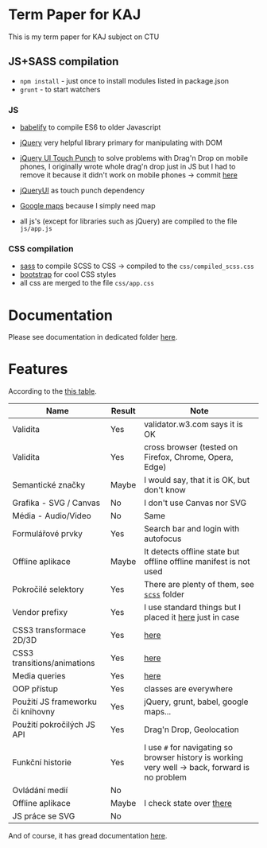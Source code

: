 # Term Paper for KAJ
This is my term paper for KAJ subject on CTU

## JS+SASS compilation
- `npm install` - just once to install modules listed in package.json
- `grunt` - to start watchers

### JS
- [babelify](https://babeljs.io/) to compile ES6 to older Javascript
- [jQuery](http://jquery.com) very helpful library primary for manipulating with DOM
- [jQuery UI Touch Punch](http://touchpunch.furf.com) to solve problems with Drag'n Drop on mobile phones, I originally
wrote whole drag'n drop just in JS but I had to remove it because it didn't work on mobile phones ->
commit [here](https://github.com/LukasForst/lukasforst.github.io/commit/603bfc18e3f33df33f5124a7e0a740647956aaaa)
- [jQueryUI](https://code.jquery.com/ui/) as touch punch dependency
- [Google maps](https://maps.googleapis.com) because I simply need map

- all js's (except for libraries such as jQuery) are compiled to the file `js/app.js`

### CSS compilation
- [sass](https://sass-lang.com/) to compile SCSS to CSS -> compiled to the `css/compiled_scss.css`
- [bootstrap](https://getbootstrap.com) for cool CSS styles
- all css are merged to the file `css/app.css`

# Documentation
Please see documentation in dedicated folder [here](https://github.com/LukasForst/lukasforst.github.io/tree/master/documentation).

# Features
According to the [this table](https://docs.google.com/spreadsheets/d/18rSiofsqOHGTXj_Zbs1s-rtB2URXG4iUmxn_5JtwWDY/edit#gid=0).


Name | Result | Note
--- | --- | ---
Validita | Yes | validator.w3.com says it is OK
Validita | Yes | cross browser (tested on Firefox, Chrome, Opera, Edge)
Semantické značky | Maybe | I would say, that it is OK, but don't know
Grafika - SVG / Canvas | No | I don't use Canvas nor SVG
Média - Audio/Video | No | Same
Formulářové prvky | Yes | Search bar and login with autofocus
Offline aplikace | Maybe | It detects offline state but offline offline manifest is not used
Pokročilé selektory | Yes | There are plenty of them, see [`scss`](https://github.com/LukasForst/lukasforst.github.io/tree/master/scss) folder
Vendor prefixy | Yes | I use standard things but I placed it [here](https://github.com/LukasForst/lukasforst.github.io/tree/master/scss/_sections.scss) just in case
CSS3 transformace 2D/3D | Yes | [here](https://github.com/LukasForst/lukasforst.github.io/tree/master/scss/_sections.scss)
CSS3 transitions/animations | Yes | [here](https://github.com/LukasForst/lukasforst.github.io/tree/master/scss/_sections.scss)
Media queries | Yes | [here](https://github.com/LukasForst/lukasforst.github.io/tree/master/scss/_navbar.scss)
OOP přístup | Yes | classes are everywhere
Použití JS frameworku či knihovny | Yes | jQuery, grunt, babel, google maps...
Použití pokročilých JS API | Yes | Drag'n Drop, Geolocation
Funkční historie | Yes | I use `#` for navigating so browser history is working very well -> back, forward is no problem
Ovládání medií | No | 
Offline aplikace | Maybe | I check state over [there](https://github.com/LukasForst/lukasforst.github.io/blob/master/js/HashChangeHandler.js)
JS práce se SVG | No |

And of course, it has gread documentation [here](https://github.com/LukasForst/lukasforst.github.io/tree/master/documentation).
